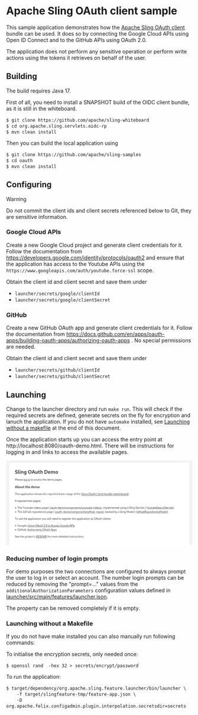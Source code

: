 # Apache Sling OAuth client sample

This sample application demonstrates how the [Apache Sling OAuth client](https://github.com/apache/sling-whiteboard/tree/master/org.apache.sling.servlets.oidc-rp)
bundle can be used. It does so by connecting the Google Cloud APIs using Open ID Connect and to
the GitHub APIs using OAuth 2.0.

The application does not perform any sensitive operation or perform write actions using the
tokens it retrieves on behalf of the user.

## Building

The build requires Java 17.

First of all, you need to install a SNAPSHOT build of the OIDC client bundle, as it is still in the whiteboard.

```
$ git clone https://github.com/apache/sling-whiteboard
$ cd org.apache.sling.servlets.oidc-rp
$ mvn clean install
```

Then you can build the local application using

```
$ git clone https://github.com/apache/sling-samples
$ cd oauth
$ mvn clean install
```

## Configuring

> [!WARNING]
> Do not commit the client ids and client secrets referenced below to Git, they are sensitive information.

### Google Cloud APIs

Create a new Google Cloud project and generate client credentials for it. Follow the documentation from
https://developers.google.com/identity/protocols/oauth2 and ensure that the application has access to
the Youtube APIs using the `https://www.googleapis.com/auth/youtube.force-ssl` scope.

Obtain the client id and client secret and save them under

- `launcher/secrets/google/clientId`
- `launcher/secrets/google/clientSecret`

### GitHub

Create a new GitHub OAuth app and generate client credentials for it. Follow the documentation from 
https://docs.github.com/en/apps/oauth-apps/building-oauth-apps/authorizing-oauth-apps . No special
permissions are needed.

Obtain the client id and client secret and save them under

- `launcher/secrets/github/clientId`
- `launcher/secrets/github/clientSecret`

## Launching

Change to the launcher directory and run `make run`.  This will check if the required secrets are
defined, generate secrets on the fly for encryption and lanuch the application. If you do not have `automake`
installed, see [Launching without a makefile](#launching-without-a-makefile) at the end of this
document.

Once the application starts up you can access the entry point at http://localhost:8080/oauth-demo.html.
There will be instructions for logging in and links to access the available pages.

![screenshot of the welcome page](demo-welcome.png)

### Reducing number of login prompts

For demo purposes the two connections are configured to always prompt the user to log in or select
an account. The number login prompts can be reduced by removing the "prompt=..." values from the
`additionalAuthorizationParameters` configuration values defined in [launcher/src/main/features/launcher.json](launcher/src/main/features/launcher.json).

The property can be removed completely if it is empty.

### Launching without a Makefile

If you do not have make installed you can also manually run following commands:

To initialise the encryption secrets, only needed once:

```
$ openssl rand  -hex 32 > secrets/encrypt/password
```

To run the application:

```
$ target/dependency/org.apache.sling.feature.launcher/bin/launcher \
    -f target/slingfeature-tmp/feature-app.json \
    -D org.apache.felix.configadmin.plugin.interpolation.secretsdir=secrets
```